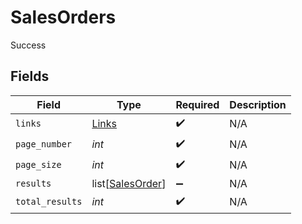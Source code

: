# SalesOrders

Success


## Fields

| Field                                                 | Type                                                  | Required                                              | Description                                           |
| ----------------------------------------------------- | ----------------------------------------------------- | ----------------------------------------------------- | ----------------------------------------------------- |
| `links`                                               | [Links](../../models/shared/links.md)                 | :heavy_check_mark:                                    | N/A                                                   |
| `page_number`                                         | *int*                                                 | :heavy_check_mark:                                    | N/A                                                   |
| `page_size`                                           | *int*                                                 | :heavy_check_mark:                                    | N/A                                                   |
| `results`                                             | list[[SalesOrder](../../models/shared/salesorder.md)] | :heavy_minus_sign:                                    | N/A                                                   |
| `total_results`                                       | *int*                                                 | :heavy_check_mark:                                    | N/A                                                   |